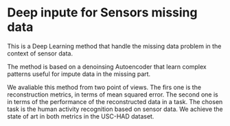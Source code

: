 # Deep inpute for Sensors missing data

This is a Deep Learning method that handle the missing data problem in the context of sensor data.

The method is based on a denoinsing Autoencoder that learn complex patterns useful for impute data in the missing part.

We avaliable this method from two point of views. The firs one is the reconstruction metrics, in terms of mean squared error. 
The second one is in terms of the performance of the reconstructed data in a task. 
The chosen task is the human activity recognition based on sensor data. 
We achieve the state of art in both metrics in the USC-HAD dataset.
